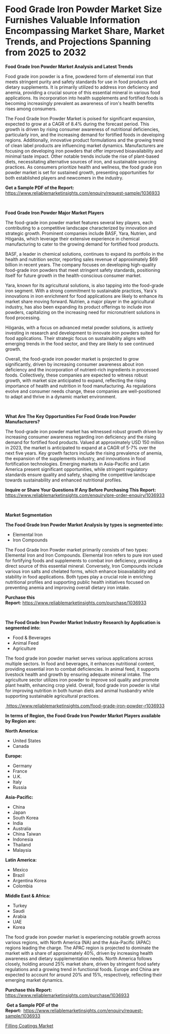 <p><h1>Food Grade Iron Powder Market Size Furnishes Valuable Information Encompassing Market Share, Market Trends, and Projections Spanning from 2025 to 2032</h1></p><p><strong>Food Grade Iron Powder Market Analysis and Latest Trends</strong></p>
<p><p>Food grade iron powder is a fine, powdered form of elemental iron that meets stringent purity and safety standards for use in food products and dietary supplements. It is primarily utilized to address iron deficiency and anemia, providing a crucial source of this essential mineral in various food applications. Its incorporation into health supplements and fortified foods is becoming increasingly prevalent as awareness of iron's health benefits rises among consumers.</p><p>The Food Grade Iron Powder Market is poised for significant expansion, expected to grow at a CAGR of 8.4% during the forecast period. This growth is driven by rising consumer awareness of nutritional deficiencies, particularly iron, and the increasing demand for fortified foods in developing regions. Additionally, innovative product formulations and the growing trend of clean label products are influencing market dynamics. Manufacturers are focusing on developing iron powders that offer improved bioavailability and minimal taste impact. Other notable trends include the rise of plant-based diets, necessitating alternative sources of iron, and sustainable sourcing practices. As consumers prioritize health and wellness, the food grade iron powder market is set for sustained growth, presenting opportunities for both established players and newcomers in the industry.</p></p>
<p><strong>Get a Sample PDF of the Report:&nbsp;</strong> <a href="https://www.reliablemarketinsights.com/enquiry/request-sample/1036933?utm_campaign=2183&utm_medium=2&utm_source=Github&utm_content=ia&utm_term=21032025&utm_id=food-grade-iron-powder">https://www.reliablemarketinsights.com/enquiry/request-sample/1036933</a></p>
<p>&nbsp;</p>
<p><strong>Food Grade Iron Powder Major Market Players</strong></p>
<p><p>The food-grade iron powder market features several key players, each contributing to a competitive landscape characterized by innovation and strategic growth. Prominent companies include BASF, Yara, Nutrien, and Höganäs, which leverage their extensive experience in chemical manufacturing to cater to the growing demand for fortified food products.</p><p>BASF, a leader in chemical solutions, continues to expand its portfolio in the health and nutrition sector, reporting sales revenue of approximately $69 billion in recent years. The company focuses on developing high-quality food-grade iron powders that meet stringent safety standards, positioning itself for future growth in the health-conscious consumer market.</p><p>Yara, known for its agricultural solutions, is also tapping into the food-grade iron segment. With a strong commitment to sustainable practices, Yara's innovations in iron enrichment for food applications are likely to enhance its market share moving forward. Nutrien, a major player in the agricultural industry, has also been expanding its product offerings to include iron powders, capitalizing on the increasing need for micronutrient solutions in food processing.</p><p>Höganäs, with a focus on advanced metal powder solutions, is actively investing in research and development to innovate iron powders suited for food applications. Their strategic focus on sustainability aligns with emerging trends in the food sector, and they are likely to see continued growth.</p><p>Overall, the food-grade iron powder market is projected to grow significantly, driven by increasing consumer awareness about iron deficiency and the incorporation of nutrient-rich ingredients in processed foods. Collectively, these companies are expected to witness robust growth, with market size anticipated to expand, reflecting the rising importance of health and nutrition in food manufacturing. As regulations evolve and consumer needs change, these companies are well-positioned to adapt and thrive in a dynamic market environment.</p></p>
<p>&nbsp;</p>
<p><strong>What Are The Key Opportunities For Food Grade Iron Powder Manufacturers?</strong></p>
<p><p>The food-grade iron powder market has witnessed robust growth driven by increasing consumer awareness regarding iron deficiency and the rising demand for fortified food products. Valued at approximately USD 150 million in 2023, the market is anticipated to expand at a CAGR of 5-7% over the next five years. Key growth factors include the rising prevalence of anemia, the expansion of the supplements industry, and innovations in food fortification technologies. Emerging markets in Asia-Pacific and Latin America present significant opportunities, while stringent regulatory standards ensure quality and safety, shaping the competitive landscape towards sustainability and enhanced nutritional profiles.</p></p>
<p><strong>Inquire or Share Your Questions If Any Before Purchasing This Report:</strong> <a href="https://www.reliablemarketinsights.com/enquiry/pre-order-enquiry/1036933?utm_campaign=2183&utm_medium=2&utm_source=Github&utm_content=ia&utm_term=21032025&utm_id=food-grade-iron-powder">https://www.reliablemarketinsights.com/enquiry/pre-order-enquiry/1036933</a></p>
<p>&nbsp;</p>
<p><strong>Market Segmentation</strong></p>
<p><strong>The Food Grade Iron Powder Market Analysis by types is segmented into:</strong></p>
<p><ul><li>Elemental Iron</li><li>Iron Compounds</li></ul></p>
<p><p>The Food Grade Iron Powder market primarily consists of two types: Elemental Iron and Iron Compounds. Elemental Iron refers to pure iron used for fortifying foods and supplements to combat iron deficiency, providing a direct source of this essential mineral. Conversely, Iron Compounds include various iron salts and chelated forms, which enhance bioavailability and stability in food applications. Both types play a crucial role in enriching nutritional profiles and supporting public health initiatives focused on preventing anemia and improving overall dietary iron intake.</p></p>
<p><strong>Purchase this Report:&nbsp;</strong><a href="https://www.reliablemarketinsights.com/purchase/1036933?utm_campaign=2183&utm_medium=2&utm_source=Github&utm_content=ia&utm_term=21032025&utm_id=food-grade-iron-powder">https://www.reliablemarketinsights.com/purchase/1036933</a></p>
<p>&nbsp;</p>
<p><strong>The Food Grade Iron Powder Market Industry Research by Application is segmented into:</strong></p>
<p><ul><li>Food & Beverages</li><li>Animal Feed</li><li>Agriculture</li></ul></p>
<p><p>The food grade iron powder market serves various applications across multiple sectors. In food and beverages, it enhances nutritional content, providing essential iron to combat deficiencies. In animal feed, it supports livestock health and growth by ensuring adequate mineral intake. The agriculture sector utilizes iron powder to improve soil quality and promote plant health, enhancing crop yield. Overall, food grade iron powder is vital for improving nutrition in both human diets and animal husbandry while supporting sustainable agricultural practices.</p></p>
<p><a href="https://www.reliablemarketinsights.com/food-grade-iron-powder-r1036933?utm_campaign=2183&utm_medium=2&utm_source=Github&utm_content=ia&utm_term=21032025&utm_id=food-grade-iron-powder">&nbsp;https://www.reliablemarketinsights.com/food-grade-iron-powder-r1036933</a></p>
<p><strong>In terms of Region, the Food Grade Iron Powder Market Players available by Region are:</strong></p>
<p>
    <p> <strong> North America: </strong>
        <ul>
            <li>United States</li>
            <li>Canada</li>
        </ul>
        </p> 
    <p> <strong> Europe: </strong>
        <ul>
            <li>Germany</li>
            <li>France</li>
            <li>U.K.</li>
            <li>Italy</li>
            <li>Russia</li>
        </ul>
        </p> 
    <p> <strong> Asia-Pacific: </strong>
        <ul>
            <li>China</li>
            <li>Japan</li>
            <li>South Korea</li>
            <li>India</li>
            <li>Australia</li>
            <li>China Taiwan</li>
            <li>Indonesia</li>
            <li>Thailand</li>
            <li>Malaysia</li>
        </ul>
        </p> 
    <p> <strong> Latin America: </strong>
        <ul>
            <li>Mexico</li>
            <li>Brazil</li>
            <li>Argentina Korea</li>
            <li>Colombia</li>
        </ul>
        </p> 
    <p> <strong> Middle East & Africa: </strong>
        <ul>
            <li>Turkey</li>
            <li>Saudi</li>
            <li>Arabia</li>
            <li>UAE</li>
            <li>Korea</li>
        </ul>
    </p>
    </p>
<p><p>The food grade iron powder market is experiencing notable growth across various regions, with North America (NA) and the Asia-Pacific (APAC) regions leading the charge. The APAC region is projected to dominate the market with a share of approximately 40%, driven by increasing health awareness and dietary supplementation needs. North America follows closely, holding around 25% market share, driven by stringent food safety regulations and a growing trend in functional foods. Europe and China are expected to account for around 20% and 15%, respectively, reflecting their emerging market dynamics.</p></p>
<p><strong>Purchase this Report: </strong><a href="https://www.reliablemarketinsights.com/purchase/1036933?utm_campaign=2183&utm_medium=2&utm_source=Github&utm_content=ia&utm_term=21032025&utm_id=food-grade-iron-powder">https://www.reliablemarketinsights.com/purchase/1036933</a></p>
<p>&nbsp;<strong>Get a Sample PDF of the Report:&nbsp;&nbsp;</strong><a href="https://www.reliablemarketinsights.com/enquiry/request-sample/1036933?utm_campaign=2183&utm_medium=2&utm_source=Github&utm_content=ia&utm_term=21032025&utm_id=food-grade-iron-powder">https://www.reliablemarketinsights.com/enquiry/request-sample/1036933</a></p>
<p><strong></strong></p>
<p><p><a href="https://github.com/tamvrosiya/Market-Research-Report-List-6/blob/main/filling-coatings-market.md?utm_campaign=2183&utm_medium=2&utm_source=Github&utm_content=ia&utm_term=21032025&utm_id=food-grade-iron-powder">Filling Coatings Market</a></p></p>